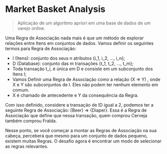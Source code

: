 # Market Basket Analysis
> Aplicação de um algoritmo apriori em uma base de dados de um varejo online.

Uma Regra de Associação nada mais é que um método de explorar relações entre Itens em conjuntos de dados. Vamos definir os seguintes termos para Regra de Associação:
  - I (Itens): conjunto dos seus n atributos {i_1, i_2, …, i_n};
  - D (Database): conjunto das m transações {t_1, t_2, …, t_m};
  - Toda transação t_i, é única em D e consiste em um subconjunto dos Itens I;
  - Vamos Definir uma Regra de Associação como a relação (X => Y) , onde X e Y são subconjuntos de I. Eles não podem ter nenhum elemento em comum.
  - X é chamado de antecedente e Y da consequência da Regra.
  
Com isso definido, considere a transação de ID igual a 2, podemos ter a seguinte Regra de Associação: {Beer} => {Diaper}. Essa é a Regra de Associação que define que nessa transação, quem comprou Cerveja também comprou Fralda.

Nesse ponto, se você começar a montar as Regras de Associação na sua cabeça, perceberá que mesmo para um conjunto de dados pequeno, existem muitas Regras. O desafio agora é encontrar um modo de selecionar as regras relevantes. 
